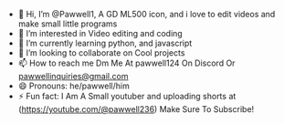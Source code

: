 - 👋 Hi, I’m @Pawwell1, A GD ML500 icon, and i love to edit videos and make small little programs
- 👀 I’m interested in Video editing and coding
- 🌱 I’m currently learning python, and javascript
- 💞️ I’m looking to collaborate on Cool projects
- 📫 How to reach me Dm Me At pawwell124 On Discord Or pawwellinquiries@gmail.com
- 😄 Pronouns: he/pawwell/him
- ⚡ Fun fact: I Am A Small youtuber and uploading shorts at (https://youtube.com/@pawwell236) Make Sure To Subscribe!
